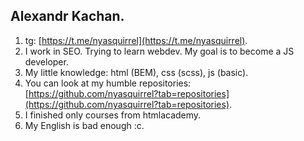 ## Alexandr Kachan.
1. tg: [https://t.me/nyasquirrel](https://t.me/nyasquirrel).
1. I work in SEO. Trying to learn webdev. My goal is to become a JS developer. 
1. My little knowledge: html (BEM), css (scss), js (basic).
1. You can look at my humble repositories: [https://github.com/nyasquirrel?tab=repositories](https://github.com/nyasquirrel?tab=repositories).
1. I finished only courses from htmlacademy.
1. My English is bad enough :с.